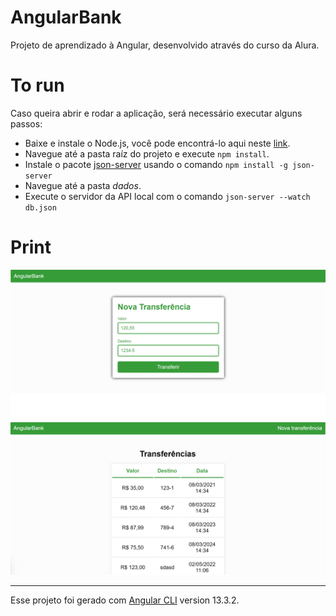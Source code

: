 # AngularBank

Projeto de aprendizado à Angular, desenvolvido através do curso da Alura.


# To run

Caso queira abrir e rodar a aplicação, será necessário executar alguns passos:

 - Baixe e instale o Node.js, você pode encontrá-lo aqui neste [link](https://nodejs.org/en/download/).
 - Navegue até a pasta raíz do projeto e execute `npm install`.
 - Instale o pacote [json-server](https://www.npmjs.com/package/json-server) usando o comando `npm install -g json-server`
 - Navegue até a pasta *dados*.
 - Execute o servidor da API local com o comando `json-server --watch db.json`

# Print
<img width=700 src="https://github.com/angelcomp/angularbank/blob/master/projeto.png">

---

Esse projeto foi gerado com [Angular CLI](https://github.com/angular/angular-cli) version 13.3.2.

